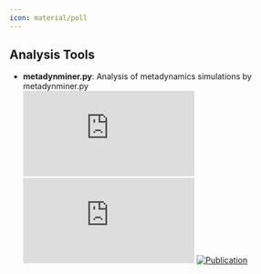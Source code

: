 ```yaml
---
icon: material/poll
---
```



## **Analysis Tools**
- **metadynminer.py**: Analysis of metadynamics simulations by metadynminer.py  
		[![Code](https://img.shields.io/github/stars/Jan8be/metadynminer.py?style=for-the-badge&logo=github)](https://github.com/Jan8be/metadynminer.py) [![Last Commit](https://img.shields.io/github/last-commit/Jan8be/metadynminer.py?style=for-the-badge&logo=github)](https://github.com/Jan8be/metadynminer.py) [![Publication](https://img.shields.io/badge/Publication-Citations:0-blue?style=for-the-badge&logo=bookstack)](https://doi.org/10.1093/bioinformatics%2Fbtae614) 
